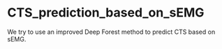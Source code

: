 # CTS_prediction_based_on_sEMG
We try to use an improved Deep Forest method to predict CTS based on sEMG.
